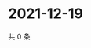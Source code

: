 # 2021-12-19

共 0 条

<!-- BEGIN WEIBO -->
<!-- 最后更新时间 Sun Dec 19 2021 04:09:30 GMT+0800 (China Standard Time) -->

<!-- END WEIBO -->
